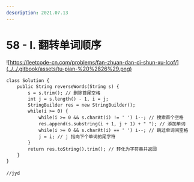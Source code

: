 ```yaml
---
description: 2021.07.13
---
```


# 58 - I. 翻转单词顺序

![https://leetcode-cn.com/problems/fan-zhuan-dan-ci-shun-xu-lcof/](../../.gitbook/assets/tu-pian-%20%2826%29.png)

```text
class Solution {
    public String reverseWords(String s) {
        s = s.trim(); // 删除首尾空格
        int j = s.length() - 1, i = j;
        StringBuilder res = new StringBuilder();
        while(i >= 0) {
            while(i >= 0 && s.charAt(i) != ' ') i--; // 搜索首个空格
            res.append(s.substring(i + 1, j + 1) + " "); // 添加单词
            while(i >= 0 && s.charAt(i) == ' ') i--; // 跳过单词间空格
            j = i; // j 指向下个单词的尾字符
        }
        return res.toString().trim(); // 转化为字符串并返回
    }
}

//jyd

```


